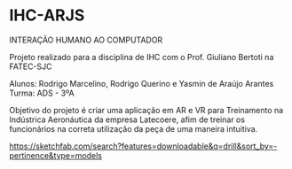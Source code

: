 # IHC-ARJS
INTERAÇÃO HUMANO AO COMPUTADOR 

  Projeto realizado para a disciplina de IHC com o Prof. Giuliano Bertoti na FATEC-SJC 
  
  Alunos: Rodrigo Marcelino, Rodrigo Querino e Yasmin de Araújo Arantes
  Turma: ADS - 3ºA
  
  Objetivo do projeto é criar uma aplicação em AR e VR para Treinamento na Indústrica Aeronáutica da empresa Latecoere, afim de treinar os funcionários na correta utilização da peça de uma maneira intuitiva. 

https://sketchfab.com/search?features=downloadable&q=drill&sort_by=-pertinence&type=models
